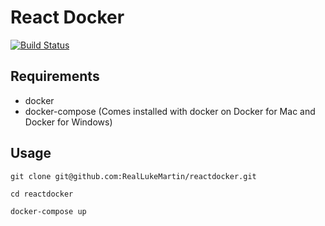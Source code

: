 # React Docker
[![Build Status](https://travis-ci.org/RealLukeMartin/reactdocker.svg?branch=master)](https://travis-ci.org/RealLukeMartin/reactdocker)

## Requirements
- docker
- docker-compose (Comes installed with docker on Docker for Mac and Docker for Windows)

## Usage

`git clone git@github.com:RealLukeMartin/reactdocker.git`

`cd reactdocker`

`docker-compose up`

